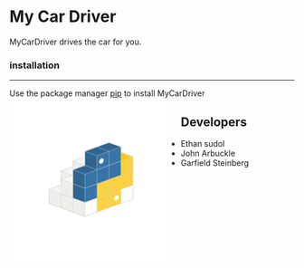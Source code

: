# My Car Driver
MyCarDriver drives the car for you.

### installation
----------------
Use the package manager [pip](https://pypi.org/project/pip/) to install MyCarDriver
<img src="https://raw.githubusercontent.com/github/explore/666de02829613e0244e9441b114edb85781e972c/topics/pip/pip.png" alt="Alt text" style="float: left; margin-right: 15px;">

## Developers

* Ethan sudol
* John Arbuckle
* Garfield Steinberg
